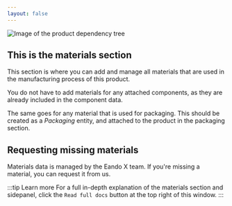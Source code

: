 ```yaml
---
layout: false
---
```


<script setup>
import { useData } from 'vitepress'
import MinidocStyles from '../MinidocStyles.vue'
const { site, frontmatter } = useData()
</script>

<MinidocStyles />

![Image of the product dependency tree](/images/placeholder.png)

## This is the materials section

This section is where you can add and manage all materials that are used in the manufacturing process of this product.

You do not have to add materials for any attached components, as they are already included in the component data.

The same goes for any material that is used for packaging. This should be created as a _Packaging_ entity, and attached to the product in the packaging section.

## Requesting missing materials

Materials data is managed by the Eando X team. If you're missing a material, you can request it from us.

:::tip Learn more
For a full in-depth explanation of the materials section and sidepanel, click the `Read full docs` button at the top right of this window.
:::